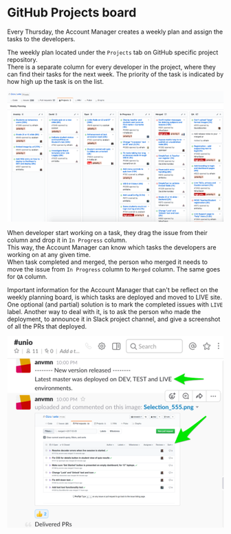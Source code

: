 # GitHub Projects board

Every Thursday, the Account Manager creates a weekly plan and assign the tasks to the developers.  

The weekly plan located under the `Projects` tab on GitHub specific project repository.  
There is a separate column for every developer in the project, where they can find their tasks for the next week.
The priority of the task is indicated by how high up the task is on the list.

![](images/github_project_board/weekly_planning.png)

When developer start working on a task, they drag the issue from their column and drop it in `In Progress` column.  
This way, the Account Manager can know which tasks the developers are working on at any given time.  
When task completed and merged, the person who merged it needs to move the issue from `In Progress` column to `Merged` column.
The same goes for `QA` column.

Important information for the Account Manager that can't be reflect on the weekly planning board, is which tasks are deployed and moved to LIVE site.  
One optional (and partial) solution is to mark the completed issues with `LIVE` label.
Another way to deal with it, is to ask the person who made the deployment, to announce it in Slack project channel, and give a screenshot of all the PRs that deployed. 

![](images/github_project_board/slack_deployed_prs.png)